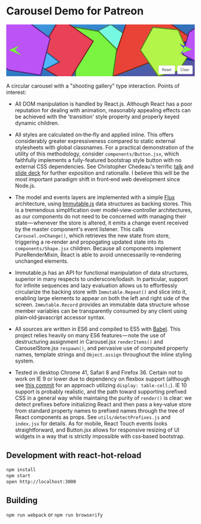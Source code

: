 Carousel Demo for Patreon
=========================

[![Screenshot](screenshot.png)](http://aprilarcus.github.io/carousel/)

A circular carousel with a "shooting gallery" type interaction. Points
of interest:

* All DOM manipulation is handled by React.js. Although React has a poor
  reputation for dealing with animation, reasonably appealing effects
  can be achieved with the 'transition' style property and properly
  keyed dynamic children.

* All styles are calculated on‐the‐fly and applied inline. This offers
  considerably greater expressiveness compared to static external
  stylesheets with global classnames. For a practical demonstration of
  the utility of this methodology, consider `components/Button.jsx`,
  which faithfully implements a fully-featured bootstrap style button
  with no external CSS dependencies. See Christopher Chedeau's terrific
  [talk](https://vimeo.com/channels/684289/116209150) and
  [slide deck](http://blog.vjeux.com/2014/javascript/react-css-in-js-nationjs.html)
  for further exposition and rationalle. I believe this will be the most
  important paradigm shift in front‐end web development since Node.js.

* The model and events layers are implemented with a simple [Flux](https://facebook.github.io/flux/)
  architecture, using [Immutable.js](http://facebook.github.io/immutable-js/)
  data structures as backing stores. This is a tremendous simplification
  over model‐view‐controller architectures, as our components do not
  need to be concerned with managing their state — whenever the store
  is altered, it emits a change event received by the master component's
  event listener. This calls `Carousel.onChange()`, which retrieves the
  new state from store, triggering a re‐render and propogating updated
  state into its `components/Shape.jsx` children. Because all components
  implement PureRenderMixin, React is able to avoid unnecessarily
  re‐rendering unchanged elements.

* Immutable.js has an API for functional manipulation of data
  structures, superior in many respects to underscore/lodash. In
  particular, support for infinite sequences and lazy evaluation allows
  us to effortlessly circularize the backing store with
  `Immutable.Repeat()` and slice into it, enabling large elements to
  appear on both the left and right side of the screen.
  `Immutable.Record` provides an immutable data structure whose member
  variables can be transparently consumed by any client using
  plain‐old‐javascript accessor syntax.

* All sources are written in ES6 and compiled to ES5 with [Babel](babeljs.io).
  This project relies heavily on many ES6 features — note the use of
  destructuring assignment in Carousel.jsx `renderItems()` and
  CarouselStore.jsx `respawn()`, and pervasive use of computed property
  names, template strings and `Object.assign` throughout the inline
  styling system.

* Tested in desktop Chrome 41, Safari 8 and Firefox 36.
  Certain not to work on IE 9 or lower due to dependency on flexbox
  support (although see [this commit](https://github.com/AprilArcus/carousel/commit/c2ec3c6ad26d885f00ca8abea896bf8dcae12c5e) for an approach utilizing
  `display: table-cell;`). IE 10 support is probably realistic, and the
  path toward supporting prefixed CSS in a general way while maintaing
  the purity of `render()` is clear: we detect prefixes before
  initializing React and then pass a key‐value store from standard
  property names to prefixed names through the tree of React components
  as props. See `utils/detectPrefixes.js` and `index.jsx` for details.
  As for mobile, React Touch events looks straightforward, and
  Button.jsx allows for responsive resizing of UI widgets in a way that
  is strictly impossible with css‐based bootstrap.

Development with react-hot-reload
---------------------------------

```
npm install
npm start
open http://localhost:3000
```

Building
--------

`npm run webpack` or `npm run browserify`
